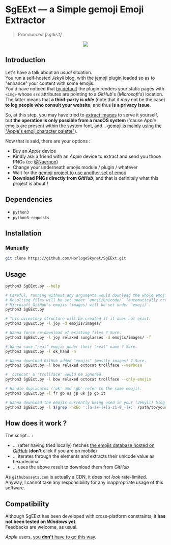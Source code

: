 # SgEExt &mdash; a Simple gemoji Emoji Extractor

> Pronounced _[sgɪksˈt]_

<p align="center"><img src="https://upload.wikimedia.org/wikipedia/commons/thumb/a/a8/Emoji_u1f419.svg/240px-Emoji_u1f419.svg.png"></p>

## Introduction

Let's have a talk about an _usual_ situation.  
You run a self-hosted _Jekyll_ blog, with the [jemoji](https://github.com/jekyll/jemoji) plugin loaded so as to "enhance" your content with some emojis.  
You'd have noticed that [by default](https://github.com/jekyll/jemoji#emoji-images) the plugin renders your static pages with `<img>` whose `src` attributes are pointing to a _GitHub_'s (_Microsoft_'s) location.  
The latter means that **a third-party _is able_** (note that it _may_ not be the case) **to log people who consult your website**, and thus **is a privacy issue**.

So, at this step, you may have tried to [extract images](https://github.com/github/gemoji#extract-images) to serve it yourself, but **the operation is only possible from a macOS system** ('cause _Apple_ emojis are present within the system font, and... [gemoji is mainly using the "Apple's emoji character palette"](https://github.com/github/gemoji/blob/b04991b001e137c06cc56cebcabf0e458b5eea44/CONTRIBUTING.md#readme)).

Now that is said, there are your options :

* Buy an _Apple_ device
* Kindly ask a friend with an _Apple_ device to extract and send you those PNGs (cc [@Naernon](https://github.com/Naernon))
* Change your underneath emojis module / plugin / whatever
* Wait for the [gemoji project to use another set of emoji](https://github.com/github/gemoji/pull/72)
* **Download PNGs directly from _GitHub_**, and that is definitely what this project is about !

## Dependencies

* `python3`
* `python3-requests`

## Installation

### Manually

```bash
git clone https://github.com/HorlogeSkynet/SgEExt.git
```

## Usage

```bash
python3 SgEExt.py --help

# Careful, running without any arguments would download the whole emojis palette !
# Resulting files will be set under `emoji/unicode/` (automatically created).
# Microsoft GitHub's emojis (images) will be set under `emoji/`.
python3 SgEExt.py

# This directory structure will be created if it does not exist.
python3 SgEExt.py -l joy -d emojis/images/

# Wanna force re-download of existing files ? Sure.
python3 SgEExt.py -l joy relaxed sunglasses -d emojis/images/ -f

# Wanna save "real" emojis under their "real" name ? Sure.
python3 SgEExt.py -l ok_hand -n

# Wanna download GitHub added "emojis" (mostly images) ? Sure.
python3 SgEExt.py -l bow relaxed octocat trollface --verbose

# 'octocat' & 'trollface' would be ignored.
python3 SgEExt.py -l bow relaxed octocat trollface --only-emojis

# Handle duplicates ('uk' and 'gb' refer to the same emoji).
python3 SgEExt.py -l fr gb us jp uk jp gb it

# Wanna download the emojis currently being used in your (Jekyll) blog ? Sure.
python3 SgEExt.py -l $(grep -hREo ':[a-z+-]+[a-z1-9_-]+:' /path/to/your/blog/_posts/*.md | sort | uniq | cut -d ':' -f 2) -d /path/to/your/blog/images/emojis/
```

## How does it work ?

The script... :

* ... (after having tried locally) fetches [the emojis database hosted on _GitHub_](https://github.com/github/gemoji/raw/master/db/emoji.json) (**don't** click if you are on mobile)
* ... iterates through the elements and extracts their unicode value as hexadecimal
* ... uses the above result to download them from _GitHub_

As `githubassets.com` is actually a CDN, it does not _look_ rate-limited.  
Anyway, I cannot take any responsibility for any inappropriate usage of this software.

## Compatibility

Although SgEExt has been developed with cross-platform constraints, it **has not been tested on _Windows_ yet**.  
Feedbacks are welcome, as usual.

_Apple_ users, [you **don't** have to go this way](https://github.com/github/gemoji#extract-images).
